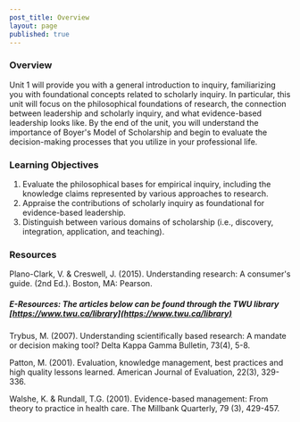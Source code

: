 ```yaml
---
post_title: Overview
layout: page
published: true
---
```


### Overview

Unit 1 will provide you with a general introduction to inquiry, familiarizing you with foundational concepts related to scholarly inquiry.  In particular, this unit will focus on the philosophical foundations of research, the connection between leadership and scholarly inquiry, and what evidence-based leadership looks like. By the end of the unit, you will understand the importance of Boyer's Model of Scholarship and begin to evaluate the decision-making processes that you utilize in your professional life.

### Learning Objectives

1. Evaluate the philosophical bases for empirical inquiry, including the knowledge claims represented by various approaches to research.    
2. Appraise the contributions of scholarly inquiry as foundational for evidence-based leadership.
3. Distinguish between various domains of scholarship \(i.e., discovery, integration, application, and teaching\).

### Resources

Plano-Clark, V. & Creswell, J. \(2015\). Understanding research: A consumer's guide. \(2nd Ed.\). Boston, MA: Pearson.

##### E-Resources:  The articles below can be found through the TWU library [https://www.twu.ca/library](https://www.twu.ca/library)

Trybus, M. \(2007\). Understanding scientifically based research: A mandate or decision making tool? Delta Kappa Gamma Bulletin, 73\(4\), 5-8.

Patton, M.  \(2001\). Evaluation, knowledge management, best practices and high quality lessons learned. American Journal of Evaluation, 22\(3\), 329-336.

Walshe, K. & Rundall, T.G. \(2001\). Evidence-based management: From theory to practice in health care. The Millbank Quarterly, 79 \(3\), 429-457.

